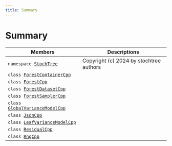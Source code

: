 ```yaml
---
title: Summary
---
```


# Summary

 Members                        | Descriptions                                
--------------------------------|---------------------------------------------
`namespace `[`StochTree`](#namespaceStochTree) | Copyright (c) 2024 by stochtree authors
`class `[`ForestContainerCpp`](#classForestContainerCpp) | 
`class `[`ForestCpp`](#classForestCpp) | 
`class `[`ForestDatasetCpp`](#classForestDatasetCpp) | 
`class `[`ForestSamplerCpp`](#classForestSamplerCpp) | 
`class `[`GlobalVarianceModelCpp`](#classGlobalVarianceModelCpp) | 
`class `[`JsonCpp`](#classJsonCpp) | 
`class `[`LeafVarianceModelCpp`](#classLeafVarianceModelCpp) | 
`class `[`ResidualCpp`](#classResidualCpp) | 
`class `[`RngCpp`](#classRngCpp) | 

